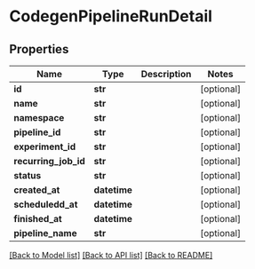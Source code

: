 # CodegenPipelineRunDetail

## Properties
Name | Type | Description | Notes
------------ | ------------- | ------------- | -------------
**id** | **str** |  | [optional] 
**name** | **str** |  | [optional] 
**namespace** | **str** |  | [optional] 
**pipeline_id** | **str** |  | [optional] 
**experiment_id** | **str** |  | [optional] 
**recurring_job_id** | **str** |  | [optional] 
**status** | **str** |  | [optional] 
**created_at** | **datetime** |  | [optional] 
**scheduledd_at** | **datetime** |  | [optional] 
**finished_at** | **datetime** |  | [optional] 
**pipeline_name** | **str** |  | [optional] 

[[Back to Model list]](../README.md#documentation-for-models) [[Back to API list]](../README.md#documentation-for-api-endpoints) [[Back to README]](../README.md)


